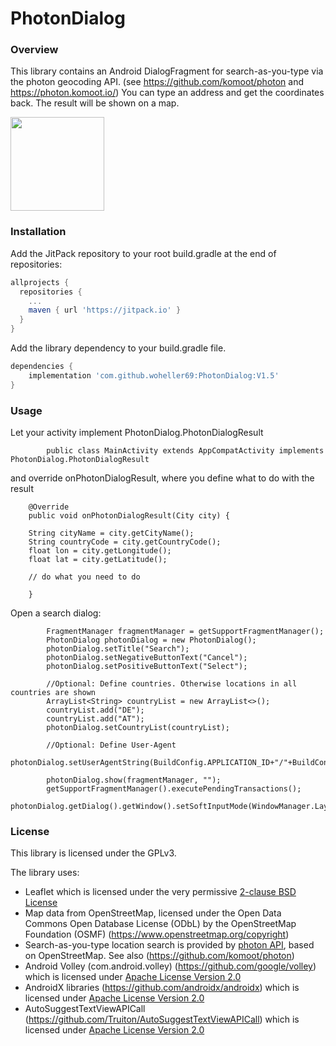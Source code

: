 # PhotonDialog

### Overview

This library contains an Android DialogFragment for search-as-you-type via the photon geocoding API.
(see https://github.com/komoot/photon and https://photon.komoot.io/)
You can type an address and get the coordinates back. The result will be shown on a map.

<img src="PhotonDialog.png" width="150"/> 


### Installation

Add the JitPack repository to your root build.gradle at the end of repositories:

```gradle
allprojects {
  repositories {
    ...
    maven { url 'https://jitpack.io' }
  }
}
```

Add the library dependency to your build.gradle file.

```gradle
dependencies {
    implementation 'com.github.woheller69:PhotonDialog:V1.5'
}
```

### Usage

Let your activity implement PhotonDialog.PhotonDialogResult

```
        public class MainActivity extends AppCompatActivity implements PhotonDialog.PhotonDialogResult

```

and override onPhotonDialogResult, where you define what to do with the result 

```
    @Override
    public void onPhotonDialogResult(City city) {

    String cityName = city.getCityName();
    String countryCode = city.getCountryCode();
    float lon = city.getLongitude();
    float lat = city.getLatitude();
    
    // do what you need to do
    
    }
```

Open a search dialog:

```
        FragmentManager fragmentManager = getSupportFragmentManager();
        PhotonDialog photonDialog = new PhotonDialog();
        photonDialog.setTitle("Search");
        photonDialog.setNegativeButtonText("Cancel");
        photonDialog.setPositiveButtonText("Select");
        
        //Optional: Define countries. Otherwise locations in all countries are shown
        ArrayList<String> countryList = new ArrayList<>();
        countryList.add("DE");
        countryList.add("AT");
        photonDialog.setCountryList(countryList);
        
        //Optional: Define User-Agent
        photonDialog.setUserAgentString(BuildConfig.APPLICATION_ID+"/"+BuildConfig.VERSION_NAME);
        
        photonDialog.show(fragmentManager, "");
        getSupportFragmentManager().executePendingTransactions();
        photonDialog.getDialog().getWindow().setSoftInputMode(WindowManager.LayoutParams.SOFT_INPUT_STATE_ALWAYS_VISIBLE);

```

### License

This library is licensed under the GPLv3.

The library uses:
- Leaflet which is licensed under the very permissive <a href='https://github.com/Leaflet/Leaflet/blob/master/FAQ.md'>2-clause BSD License</a>
- Map data from OpenStreetMap, licensed under the Open Data Commons Open Database License (ODbL) by the OpenStreetMap Foundation (OSMF) (https://www.openstreetmap.org/copyright)
- Search-as-you-type location search is provided by [photon API](https://photon.komoot.io), based on OpenStreetMap. See also (https://github.com/komoot/photon)
- Android Volley (com.android.volley) (https://github.com/google/volley) which is licensed under <a href='https://github.com/google/volley/blob/master/LICENSE'>Apache License Version 2.0</a>
- AndroidX libraries (https://github.com/androidx/androidx) which is licensed under <a href='https://github.com/androidx/androidx/blob/androidx-main/LICENSE.txt'>Apache License Version 2.0</a>
- AutoSuggestTextViewAPICall (https://github.com/Truiton/AutoSuggestTextViewAPICall) which is licensed under <a href='https://github.com/Truiton/AutoSuggestTextViewAPICall/blob/master/LICENSE'>Apache License Version 2.0</a>

